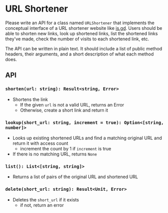 # URL Shortener

Please write an API for a class named `URLShortener` that implements the conceptual interface of a URL shortener website like [is.gd](https://is.gd). Users should be able to shorten new links, look up shortened links, list the shortened links they've made, check the number of visits to each shortened link, etc.

The API can be written in plain text. It should include a list of public method headers, their arguments, and a short description of what each method does. 

## API

### `shorten(url: string): Result<string, Error>`

- Shortens the link
    - If the given `url` is not a valid URL, returns an Error
    - Otherwise, create a short link and return it

### `lookup(short_url: string, increment = true): Option<[string, number]>`

- Looks up existing shortened URLs and find a matching original URL and return it with access count
    - increment the count by 1 if `increment` is true
- If there is no matching URL, returns `None`

### `list(): List<[string, string]>`

- Returns a list of pairs of the original URL and shortened URL

### `delete(short_url: string): Result<Unit, Error>`

- Deletes the `short_url` if it exists
    - if not, return an error
